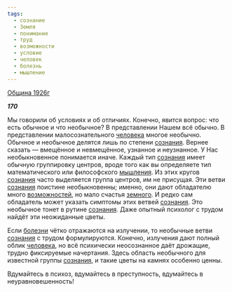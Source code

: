 ```yaml
---
tags:
  - сознание
  - Земля
  - понимание
  - труд
  - возможности
  - условие
  - человек
  - болезнь
  - мышление
---
```

[Община 1926г](https://127.0.0.1:4002/agni/1926)

___170___

Мы говорили об условиях и об отличиях. Конечно, явится вопрос: что есть обычное и что необычное? В представлении Нашем всё обычно. В представлении малосознательного [человека](../../../tags/#человек) многое необычно. Обычное и необычное делятся лишь по степени [сознания](../../../tags/#сознание). Вернее сказать — вмещённое и невмещённое, узнанное и неузнанное. У Нас необыкновенное понимается иначе. Каждый тип [сознания](../../../tags/#сознание) имеет обычную группировку центров, вроде того как вы определяете тип математического или философского [мышления](../../../tags/#мышление). Из этих кругов [сознания](../../../tags/#сознание) часто выделяется группа центров, им не присущая. Эти ветви [сознания](../../../tags/#сознание) поистине необыкновенны; именно, они дают обладателю много [возможностей](../../../tags/#возможности), но мало счастья [земного](../../../tags/#Земля). И редко сам обладатель может указать симптомы этих ветвей [сознания](../../../tags/#сознание). Это необычное тонет в рутине [сознания](../../../tags/#сознание). Даже опытный психолог с трудом найдёт эти неожиданные цветы.   

Если [болезни](../../../tags/#болезнь) чётко отражаются на излучении, то необычные ветви [сознания](../../../tags/#сознание) с трудом формулируются. Конечно, излучения дают полный облик [человека](../../../tags/#человек), но всё психически неосознанное даёт дрожащие, трудно фиксируемые начертания. Здесь область необычного для известной группы [сознания](../../../tags/#сознание), и такие цветы на камнях особенно ценны.   

Вдумайтесь в психоз, вдумайтесь в преступность, вдумайтесь в неуравновешенность!   

